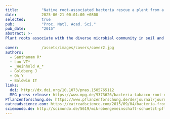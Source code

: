 ```yaml
---
title:          "Native root-associated bacteria rescue a plant from a sudden-wilt disease that emerged during continuous cropping"
date:           2025-06-21 00:01:00 +0800
selected:       true
pub:            "Proc. Natl. Acad. Sci."
pub_date:       "2015"
abstract: >-
Plant roots associate with the diverse microbial community in soil and can establish mutualistic relationships with microbes. The genetic characterization of the plant microbiome (total microbiota of plants) has intensified, but we still lack experimental proof of the ecological function of the root microbiome. Without such an understanding, the use of microbial communities in sustainable agricultural practices will be poorly informed. Through continuous cropping of a seed-sterilized native plant, we inadvertently recapitulated a common agricultural dilemma: the accumulation of phytopathogens. Experimental inoculations of seeds with native bacterial consortium during germination significantly attenuated plant mortality, demonstrating that a plant’s opportunistic mutualistic associations with soil microbes have the potential to increase the resilience of crops.
  
cover:          /assets/images/covers/cover2.jpg
authors:
  - Santhanam R*
  - Luu VT*
  - _Weinhold A_*
  - Goldberg J
  - Oh Y
  - Baldwin IT
links:
  doi: http://dx.doi.org/10.1073/pnas.1505765112
  MPG press release: https://www.mpg.de/9373626/bacteria-tabacco-root-disease
Pflanzenforschung.de: https://www.pflanzenforschung.de/de/journal/journalbeitrage/winzige-helfer-mit-grosser-wirkung-ein-mikroben-cocktai-10485
eatreadscience.com: https://eatreadscience.com/2015/09/04/bacteria-from-tobacco-plant-roots-provide-protection-against-sudden-wilt-disease/
sciemondo.de: http://scimondo.de/5619/mikrobengemeinschaft-schuetzt-pflanzen-vor-wurzelfaeule/
---
```

